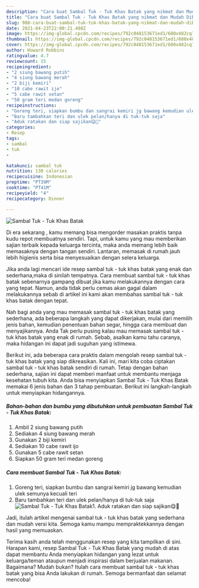 ```yaml
---
description: "Cara buat Sambal Tuk - Tuk Khas Batak yang nikmat dan Mudah Dibuat"
title: "Cara buat Sambal Tuk - Tuk Khas Batak yang nikmat dan Mudah Dibuat"
slug: 988-cara-buat-sambal-tuk-tuk-khas-batak-yang-nikmat-dan-mudah-dibuat
date: 2021-04-23T22:00:21.498Z
image: https://img-global.cpcdn.com/recipes/792c048153671ed1/680x482cq70/sambal-tuk-tuk-khas-batak-foto-resep-utama.jpg
thumbnail: https://img-global.cpcdn.com/recipes/792c048153671ed1/680x482cq70/sambal-tuk-tuk-khas-batak-foto-resep-utama.jpg
cover: https://img-global.cpcdn.com/recipes/792c048153671ed1/680x482cq70/sambal-tuk-tuk-khas-batak-foto-resep-utama.jpg
author: Howard Robbins
ratingvalue: 4.7
reviewcount: 15
recipeingredient:
- "2 siung bawang putih"
- "4 siung bawang merah"
- "2 biji kemiri"
- "10 cabe rawit ijo"
- "5 cabe rawit setan"
- "50 gram teri medan goreng"
recipeinstructions:
- "Goreng teri, siapkan bumbu dan sangrai kemiri jg bawang kemudian ulek semunya kecuali teri"
- "Baru tambahkan teri dan ulek pelan/hanya di tuk-tuk saja"
- "Aduk ratakan dan siap sajikan😋🙏"
categories:
- Resep
tags:
- sambal
- tuk
- 

katakunci: sambal tuk  
nutrition: 130 calories
recipecuisine: Indonesian
preptime: "PT39M"
cooktime: "PT41M"
recipeyield: "4"
recipecategory: Dinner

---
```



![Sambal Tuk - Tuk Khas Batak](https://img-global.cpcdn.com/recipes/792c048153671ed1/680x482cq70/sambal-tuk-tuk-khas-batak-foto-resep-utama.jpg)

Di era  sekarang , kamu memang bisa mengorder masakan praktis tanpa kudu repot membuatnya sendiri. Tapi, untuk kamu yang mau memberikan sajian terbaik kepada keluarga tercinta, maka anda memang lebih baik memasaknya dengan tangan sendiri. Lantaran, memasak di rumah jauh lebih higienis serta bisa menyesuaikan dengan selera keluarga.

Jika anda lagi mencari ide resep sambal tuk - tuk khas batak yang enak dan sederhana,maka di sinilah tempatnya. Cara membuat sambal tuk - tuk khas batak  sebenarnya gampang dibuat jika kamu melakukannya dengan cara yang tepat. Namun, anda tidak perlu cemas akan gagal dalam melakukannya 
sebab di artikel ini kami akan membahas sambal tuk - tuk khas batak dengan tepat.  



Nah bagi anda yang mau memasak sambal tuk - tuk khas batak yang sederhana, ada beberapa langkah yang dapat dikerjakan, mulai dari memilih jenis bahan, kemudian penentuan bahan segar, hingga cara membuat dan menyajikannya. Anda Tak perlu pusing kalau mau memasak sambal tuk - tuk khas batak yang enak di rumah. Sebab, asalkan kamu  tahu caranya, maka hidangan ini dapat jadi suguhan yang istimewa.

Berikut ini, ada beberapa cara praktis  dalam mengolah resep sambal tuk - tuk khas batak yang siap dikreasikan. Kali ini, mari kita coba ciptakan sambal tuk - tuk khas batak sendiri di rumah. Tetap dengan bahan sederhana, sajian ini dapat memberi manfaat untuk membantu menjaga kesehatan tubuh kita. Anda bisa menyiapkan Sambal Tuk - Tuk Khas Batak memakai 6 jenis bahan dan 3 tahap pembuatan. Berikut ini langkah-langkah untuk menyiapkan hidangannya.

<!--inarticleads1-->

##### Bahan-bahan dan bumbu yang dibutuhkan untuk pembuatan Sambal Tuk - Tuk Khas Batak:

1. Ambil 2 siung bawang putih
1. Sediakan 4 siung bawang merah
1. Gunakan 2 biji kemiri
1. Sediakan 10 cabe rawit ijo
1. Gunakan 5 cabe rawit setan
1. Siapkan 50 gram teri medan goreng




<!--inarticleads2-->

##### Cara membuat Sambal Tuk - Tuk Khas Batak:

1. Goreng teri, siapkan bumbu dan sangrai kemiri jg bawang kemudian ulek semunya kecuali teri
1. Baru tambahkan teri dan ulek pelan/hanya di tuk-tuk saja
<img src="//assets-global.cpcdn.com/assets/icons/button_play-2c75c40dde080a61004c1f40b05d8f140eaff45d7e9e6481dc71c63d2e7c4909.png" alt="Sambal Tuk - Tuk Khas Batak">1. Aduk ratakan dan siap sajikan😋🙏




Jadi, itulah artikel mengenai  sambal tuk - tuk khas batak  yang sederhana dan mudah versi kita. Semoga kamu mampu mempraktekkannya dengan hasil yang memuaskan. 

Terima kasih anda telah menggunakan resep yang kita tampilkan di sini. Harapan kami, resep  Sambal Tuk - Tuk Khas Batak yang mudah di atas dapat membantu Anda menyiapkan hidangan yang lezat untuk keluarga/teman ataupun menjadi inspirasi dalam berjualan makanan. Bagaimana? Mudah bukan? Itulah cara membuat sambal tuk - tuk khas batak yang bisa Anda lakukan di rumah. Semoga bermanfaat dan selamat mencoba!

